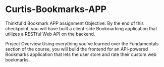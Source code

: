 # Curtis-Bookmarks-APP
Thinkful'd Bookmark APP assignment
Objective: By the end of this checkpoint, you will have built a client-side Bookmarking application that utilizes a RESTful Web API on the backend.

Project Overview
Using everything you've learned over the Fundamentals section of the course, you will build the frontend for an API-powered Bookmarks application that lets the user store and rate their custom web bookmarks.
